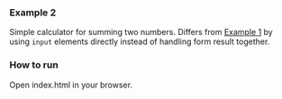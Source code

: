 ### Example 2

Simple calculator for summing two numbers. Differs from [Example 1](../example-1) by using `input` elements directly 
instead of handling form result together.

### How to run
Open index.html in your browser.
